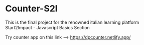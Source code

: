 # Counter-S2I
This is the final project for the renowned italian learning platform Start2Impact - Javascript Basics Section

Try counter app on this link --> https://dpcounter.netlify.app/
